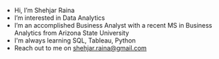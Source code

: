 - Hi, I’m Shehjar Raina
- I’m interested in Data Analytics
- I’m an accomplished Business Analyst with a recent MS in Business Analytics from Arizona State University
- I'm always learning SQL, Tableau, Python
- Reach out to me on shehjar.raina@gmail.com
   

<!---
sraina7/sraina7 is a ✨ special ✨ repository because its `README.md` (this file) appears on your GitHub profile.
You can click the Preview link to take a look at your changes.
--->

